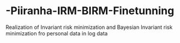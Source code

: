 # -Piiranha-IRM-BIRM-Finetunning
Realization of Invariant risk minimization and Bayesian Invariant risk minimization fro personal data in log data

